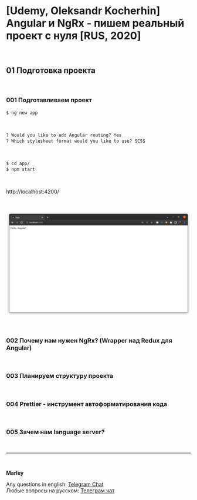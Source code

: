 # [Udemy, Oleksandr Kocherhin] Angular и NgRx - пишем реальный проект с нуля [RUS, 2020]

<br/>

## 01 Подготовка проекта

<br/>

### 001 Подготавливаем проект

```
$ ng new app
```

<br/>

```
? Would you like to add Angular routing? Yes
? Which stylesheet format would you like to use? SCSS
```

<br/>

```
$ cd app/
$ npm start
```

<br/>

http://localhost:4200/

<br/>

![Application](/img/pic-m01-p01.png?raw=true)

<br/>

### 002 Почему нам нужен NgRx? (Wrapper над Redux для Angular)

<br/>

### 003 Планируем структуру проекта

<br/>

### 004 Prettier - инструмент автоформатирования кода

<br/>

### 005 Зачем нам language server?

<br/>

---

<br/>

**Marley**

Any questions in english: <a href="https://jsdev.org/chat/">Telegram Chat</a>  
Любые вопросы на русском: <a href="https://jsdev.ru/chat/">Телеграм чат</a>
